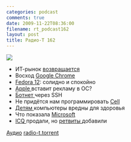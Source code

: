 ```yaml
---
categories: podcast
comments: true
date: 2009-11-22T08:36:00
filename: rt_podcast162
layout: post
title: Радио-Т 162
---
```


![](https://radio-t.com/images/radio-t/rt162.jpg)




- ИТ-рынок [возвращается](http://business.compulenta.ru/479440/)
- Восход [Google Chrome](http://www.engadget.com/2009/11/19/googles-chrome-os-revealed/?utm_source=feedburner&utm_medium=feed&utm_campaign=Feed%3A+weblogsinc%2Fengadget+%28Engadget%29)
- [Fedora 12](http://www.opennet.ru/opennews/art.shtml?num=24286): солидно и спокойно
- [Apple ](http://webplanet.ru/news/advert/2009/11/18/apple_ados.html)вставит рекламу в ОС?
- [Ботнет ](http://www.opennet.ru/opennews/art.shtml?num=24276)через SSH
- Не придётся нам программировать [Cell](http://www.osnews.com/story/22518/IBM_Halts_Future_Cell_Development)
- [Детям ](http://webplanet.ru/news/life/2009/11/20/gennadiy.html)компьютеры вредны для здоровья
- Что показала [Microsoft](http://internetno.net/2009/11/19/internet-explorer-9/)
- [ICQ ](http://kara.allthingsd.com/20091118/aol-hires-bankers-to-sell-off-icq-as-internet-service-starts-to-shed-non-core-assets/)продали, но [ретвиты ](http://internetno.net/2009/11/20/twitter-retweets/)добавили

[Аудио](http://archive.rucast.net/radio-t/media/rt_podcast162.mp3)
[radio-t.torrent](http://www.radio-t.com/torrents/rt_podcast162.mp3.torrent)
<audio src="http://archive.rucast.net/radio-t/media/rt_podcast162.mp3" preload="none"></audio>
